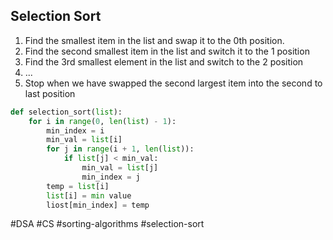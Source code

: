 ## Selection Sort
1. Find the smallest item in the list and swap it to the 0th position.
2. Find the second smallest item in the list and switch it to the 1 position
3. Find the 3rd smallest element in the list and switch to the 2 position
4. ...
5. Stop when we have swapped the second largest item into the second to last position
``` python
def selection_sort(list):
	for i in range(0, len(list) - 1):
		min_index = i
		min_val = list[i]
		for j in range(i + 1, len(list)):
			if list[j] < min_val:
				min_val = list[j]
				min_index = j
		temp = list[i]
		list[i] = min value
		liost[min_index] = temp
```
#DSA #CS #sorting-algorithms #selection-sort
